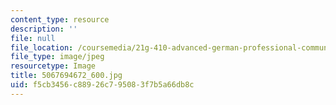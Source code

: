```yaml
---
content_type: resource
description: ''
file: null
file_location: /coursemedia/21g-410-advanced-german-professional-communication-spring-2017/f5cb3456c88926c795083f7b5a66db8c_5067694672_600.jpg
file_type: image/jpeg
resourcetype: Image
title: 5067694672_600.jpg
uid: f5cb3456-c889-26c7-9508-3f7b5a66db8c
---
```

